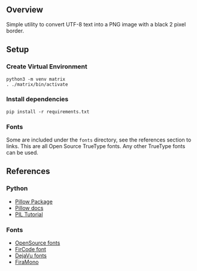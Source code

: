 ## Overview

Simple utility to convert UTF-8 text into a PNG image with a black 2 pixel border.



## Setup 

### Create Virtual Environment

```
python3 -m venv matrix
. ./matrix/bin/activate
```

### Install dependencies

```
pip install -r requirements.txt
```

### Fonts

Some are included under the `fonts` directory, see the references section to links.  This are all
Open Source TrueType fonts.  Any other TrueType fonts can be used.



## References

### Python

* [Pillow Package](https://pypi.org/project/Pillow/)
* [Pillow docs](https://pillow.readthedocs.io/en/stable/)
* [PIL Tutorial](https://code-maven.com/create-images-with-python-pil-pillow)

### Fonts

* [OpenSource fonts](https://opensource.com/article/17/11/how-select-open-source-programming-font)
* [FirCode font](https://github.com/tonsky/FiraCode)
* [DejaVu fonts](https://dejavu-fonts.github.io/)
* [FiraMono](https://fonts.google.com/specimen/Fira+Mono)






